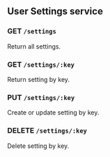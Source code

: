 ## User Settings service

### GET `/settings`

Return all settings.

### GET `/settings/:key`

Return setting by key.

### PUT `/settings/:key`

Create or update setting by key.

### DELETE `/settings/:key`

Delete setting by key.
